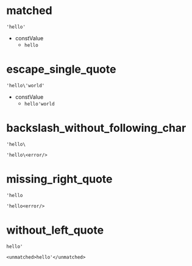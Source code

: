 # matched

```dexscript
'hello'
```

* constValue
    * `hello`

# escape_single_quote

```dexscript
'hello\'world'
```

* constValue
    * `hello'world`

# backslash_without_following_char

```dexscript
'hello\
```

```dexscript
'hello\<error/>
```

# missing_right_quote

```dexscript
'hello
```

```dexscript
'hello<error/>
```

# without_left_quote

```dexscript
hello'
```

```dexscript
<unmatched>hello'</unmatched>
```




